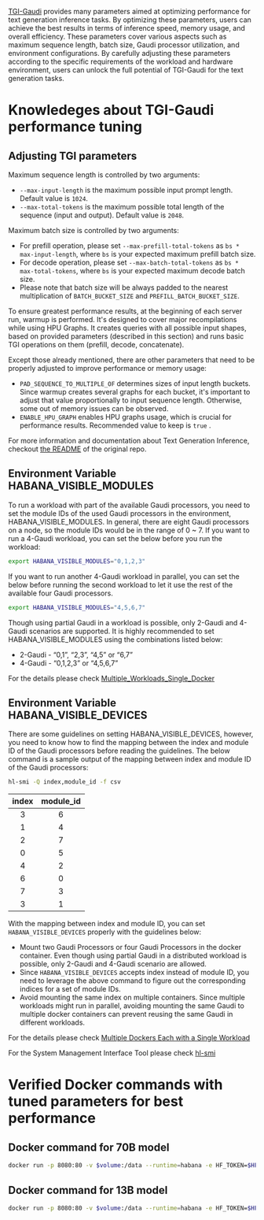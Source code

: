 [TGI-Gaudi](https://github.com/huggingface/tgi-gaudi) provides many parameters aimed at optimizing performance for text generation inference tasks. By optimizing these parameters, users can achieve the best results in terms of inference speed, memory usage, and overall efficiency. These parameters cover various aspects such as maximum sequence length, batch size, Gaudi processor utilization, and environment configurations. By carefully adjusting these parameters according to the specific requirements of the workload and hardware environment, users can unlock the full potential of TGI-Gaudi for the text generation tasks.

# Knowledeges about TGI-Gaudi performance tuning

## Adjusting TGI parameters

Maximum sequence length is controlled by two arguments:

- `--max-input-length` is the maximum possible input prompt length. Default value is `1024`.
- `--max-total-tokens` is the maximum possible total length of the sequence (input and output). Default value is `2048`.

Maximum batch size is controlled by two arguments:

- For prefill operation, please set `--max-prefill-total-tokens` as `bs * max-input-length`, where `bs` is your expected maximum prefill batch size.
- For decode operation, please set `--max-batch-total-tokens` as `bs * max-total-tokens`, where `bs` is your expected maximum decode batch size.
- Please note that batch size will be always padded to the nearest multiplication of `BATCH_BUCKET_SIZE` and `PREFILL_BATCH_BUCKET_SIZE`.

To ensure greatest performance results, at the beginning of each server run, warmup is performed. It's designed to cover major recompilations while using HPU Graphs. It creates queries with all possible input shapes, based on provided parameters (described in this section) and runs basic TGI operations on them (prefill, decode, concatenate).

Except those already mentioned, there are other parameters that need to be properly adjusted to improve performance or memory usage:

- `PAD_SEQUENCE_TO_MULTIPLE_OF` determines sizes of input length buckets. Since warmup creates several graphs for each bucket, it's important to adjust that value proportionally to input sequence length. Otherwise, some out of memory issues can be observed.
- `ENABLE_HPU_GRAPH` enables HPU graphs usage, which is crucial for performance results. Recommended value to keep is `true` .

For more information and documentation about Text Generation Inference, checkout [the README](https://github.com/huggingface/text-generation-inference#text-generation-inference) of the original repo.

## Environment Variable HABANA_VISIBLE_MODULES

To run a workload with part of the available Gaudi processors, you need to set the module IDs of the used Gaudi processors in the environment, HABANA_VISIBLE_MODULES. In general, there are eight Gaudi processors on a node, so the module IDs would be in the range of 0 ~ 7. If you want to run a 4-Gaudi workload, you can set the below before you run the workload:

```bash
export HABANA_VISIBLE_MODULES="0,1,2,3"
```

If you want to run another 4-Gaudi workload in parallel, you can set the below before running the second workload to let it use the rest of the available four Gaudi processors.

```bash
export HABANA_VISIBLE_MODULES="4,5,6,7"
```

Though using partial Gaudi in a workload is possible, only 2-Gaudi and 4-Gaudi scenarios are supported. It is highly recommended to set HABANA_VISIBLE_MODULES using the combinations listed below:

- 2-Gaudi - “0,1”, “2,3”, “4,5” or “6,7”
- 4-Gaudi - “0,1,2,3” or “4,5,6,7”

For the details please check [Multiple_Workloads_Single_Docker](https://docs.habana.ai/en/latest/PyTorch/Reference/PT_Multiple_Tenants_on_HPU/Multiple_Workloads_Single_Docker.html)

## Environment Variable HABANA_VISIBLE_DEVICES

There are some guidelines on setting HABANA_VISIBLE_DEVICES, however, you need to know how to find the mapping between the index and module ID of the Gaudi processors before reading the guidelines. The below command is a sample output of the mapping between index and module ID of the Gaudi processors:

```bash
hl-smi -Q index,module_id -f csv
```

| index | module_id |
| :---: | :-------: |
|   3   |     6     |
|   1   |     4     |
|   2   |     7     |
|   0   |     5     |
|   4   |     2     |
|   6   |     0     |
|   7   |     3     |
|   3   |     1     |

With the mapping between index and module ID, you can set `HABANA_VISIBLE_DEVICES` properly with the guidelines below:

- Mount two Gaudi Processors or four Gaudi Processors in the docker container. Even though using partial Gaudi in a distributed workload is possible, only 2-Gaudi and 4-Gaudi scenario are allowed.
- Since `HABANA_VISIBLE_DEVICES` accepts index instead of module ID, you need to leverage the above command to figure out the corresponding indices for a set of module IDs.
- Avoid mounting the same index on multiple containers. Since multiple workloads might run in parallel, avoiding mounting the same Gaudi to multiple docker containers can prevent reusing the same Gaudi in different workloads.

For the details please check [Multiple Dockers Each with a Single Workload](https://docs.habana.ai/en/latest/PyTorch/Reference/PT_Multiple_Tenants_on_HPU/Multiple_Dockers_each_with_Single_Workload.html)

For the System Management Interface Tool please check [hl-smi](https://docs.habana.ai/en/latest/Management_and_Monitoring/Embedded_System_Tools_Guide/System_Management_Interface_Tool.html)

# Verified Docker commands with tuned parameters for best performance

## Docker command for 70B model

```bash
docker run -p 8080:80 -v $volume:/data --runtime=habana -e HF_TOKEN=$HF_TOKEN -e PT_HPU_ENABLE_LAZY_COLLECTIVES=true -e HABANA_VISIBLE_DEVICES="6,7,4,5" -e HABANA_VISIBLE_MODULES="0,1,2,3" -e BATCH_BUCKET_SIZE=22 -e PREFILL_BATCH_BUCKET_SIZE=1 -e MAX_BATCH_PREFILL_TOKENS=5102 -e MAX_BATCH_TOTAL_TOKENS=32256 -e MAX_INPUT_LENGTH=1024 -e PAD_SEQUENCE_TO_MULTIPLE_OF=1024 -e MAX_WAITING_TOKENS=5 -e OMPI_MCA_btl_vader_single_copy_mechanism=none --cap-add=sys_nice --ipc=host tgi_gaudi --model-id $model --sharded true --num-shard 4
```

## Docker command for 13B model

```bash
docker run -p 8080:80 -v $volume:/data --runtime=habana -e HF_TOKEN=$HF_TOKEN -e PT_HPU_ENABLE_LAZY_COLLECTIVES=true -e PAD_SEQUENCE_TO_MULTIPLE_OF=128  -e HABANA_VISIBLE_DEVICES="4" -e BATCH_BUCKET_SIZE=16 -e PREFILL_BATCH_BUCKET_SIZE=1 -e MAX_BATCH_PREFILL_TOKENS=4096 -e MAX_BATCH_TOTAL_TOKENS=18432 -e PAD_SEQUENCE_TO_MULTIPLE_OF=1024 -e MAX_INPUT_LENGTH=1024 -e MAX_TOTAL_TOKENS=1152  -e OMPI_MCA_btl_vader_single_copy_mechanism=none --cap-add=sys_nice --ipc=host tgi_gaudi --model-id $model
```
